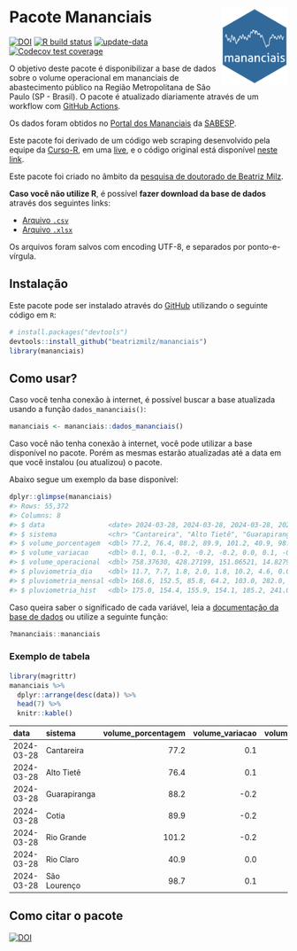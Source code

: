 
<!-- README.md is generated from README.Rmd. Please edit that file -->

# Pacote Mananciais <img src="man/figures/hexlogo.png" align="right" width = "120px"/>

<!-- badges: start -->

[![DOI](https://zenodo.org/badge/DOI/10.5281/zenodo.4733056.svg)](https://doi.org/10.5281/zenodo.4733056)
[![R build
status](https://github.com/beatrizmilz/mananciais/workflows/R-CMD-check/badge.svg)](https://github.com/beatrizmilz/mananciais/actions)
[![update-data](https://github.com/beatrizmilz/mananciais/actions/workflows/2-update_data.yaml/badge.svg)](https://github.com/beatrizmilz/mananciais/actions/workflows/2-update_data.yaml)
[![Codecov test
coverage](https://codecov.io/gh/beatrizmilz/mananciais/branch/master/graph/badge.svg)](https://codecov.io/gh/beatrizmilz/mananciais?branch=master)
<!-- badges: end -->

O objetivo deste pacote é disponibilizar a base de dados sobre o volume
operacional em mananciais de abastecimento público na Região
Metropolitana de São Paulo (SP - Brasil). O pacote é atualizado
diariamente através de um workflow com [GitHub
Actions](https://github.com/beatrizmilz/mananciais/actions).

Os dados foram obtidos no [Portal dos
Mananciais](http://mananciais.sabesp.com.br/Situacao) da
[SABESP](http://site.sabesp.com.br/site/Default.aspx).

Este pacote foi derivado de um código web scraping desenvolvido pela
equipe da [Curso-R](https://www.curso-r.com/), em uma
[live](https://youtu.be/jvZIxrMmOcQ), e o código original está
disponível [neste
link](https://github.com/curso-r/lives/blob/master/drafts/20200730_scraper_sabesp.R).

Este pacote foi criado no âmbito da [pesquisa de doutorado de Beatriz
Milz](https://beatrizmilz.github.io/tese/).

**Caso você não utilize R**, é possível **fazer download da base de
dados** através dos seguintes links:

- [Arquivo
  `.csv`](https://github.com/beatrizmilz/mananciais/raw/master/inst/extdata/mananciais.csv)
- [Arquivo
  `.xlsx`](https://github.com/beatrizmilz/mananciais/blob/master/inst/extdata/mananciais.xlsx?raw=true)

Os arquivos foram salvos com encoding UTF-8, e separados por
ponto-e-vírgula.

## Instalação

Este pacote pode ser instalado através do [GitHub](https://github.com/)
utilizando o seguinte código em `R`:

``` r
# install.packages("devtools")
devtools::install_github("beatrizmilz/mananciais")
library(mananciais)
```

## Como usar?

Caso você tenha conexão à internet, é possível buscar a base atualizada
usando a função `dados_mananciais()`:

``` r
mananciais <- mananciais::dados_mananciais() 
```

Caso você não tenha conexão à internet, você pode utilizar a base
disponível no pacote. Porém as mesmas estarão atualizadas até a data em
que você instalou (ou atualizou) o pacote.

Abaixo segue um exemplo da base disponível:

``` r
dplyr::glimpse(mananciais)
#> Rows: 55,372
#> Columns: 8
#> $ data                <date> 2024-03-28, 2024-03-28, 2024-03-28, 2024-03-28, 2…
#> $ sistema             <chr> "Cantareira", "Alto Tietê", "Guarapiranga", "Cotia…
#> $ volume_porcentagem  <dbl> 77.2, 76.4, 88.2, 89.9, 101.2, 40.9, 98.7, 77.1, 7…
#> $ volume_variacao     <dbl> 0.1, 0.1, -0.2, -0.2, -0.2, 0.0, 0.1, -0.1, 0.2, -…
#> $ volume_operacional  <dbl> 758.37630, 428.27199, 151.06521, 14.82793, 113.522…
#> $ pluviometria_dia    <dbl> 11.7, 7.7, 1.8, 2.0, 1.8, 10.2, 4.6, 0.0, 0.1, 0.0…
#> $ pluviometria_mensal <dbl> 168.6, 152.5, 85.8, 64.2, 103.0, 282.0, 77.4, 156.…
#> $ pluviometria_hist   <dbl> 175.0, 154.4, 155.9, 154.1, 185.2, 241.0, 198.9, 1…
```

Caso queira saber o significado de cada variável, leia a [documentação
da base de
dados](https://beatrizmilz.github.io/mananciais/reference/mananciais.html)
ou utilize a seguinte função:

``` r
?mananciais::mananciais
```

### Exemplo de tabela

``` r
library(magrittr)
mananciais %>% 
  dplyr::arrange(desc(data)) %>% 
  head(7) %>%
  knitr::kable()
```

| data       | sistema      | volume_porcentagem | volume_variacao | volume_operacional | pluviometria_dia | pluviometria_mensal | pluviometria_hist |
|:-----------|:-------------|-------------------:|----------------:|-------------------:|-----------------:|--------------------:|------------------:|
| 2024-03-28 | Cantareira   |               77.2 |             0.1 |          758.37630 |             11.7 |               168.6 |             175.0 |
| 2024-03-28 | Alto Tietê   |               76.4 |             0.1 |          428.27199 |              7.7 |               152.5 |             154.4 |
| 2024-03-28 | Guarapiranga |               88.2 |            -0.2 |          151.06521 |              1.8 |                85.8 |             155.9 |
| 2024-03-28 | Cotia        |               89.9 |            -0.2 |           14.82793 |              2.0 |                64.2 |             154.1 |
| 2024-03-28 | Rio Grande   |              101.2 |            -0.2 |          113.52278 |              1.8 |               103.0 |             185.2 |
| 2024-03-28 | Rio Claro    |               40.9 |             0.0 |            5.59598 |             10.2 |               282.0 |             241.0 |
| 2024-03-28 | São Lourenço |               98.7 |             0.1 |           87.69080 |              4.6 |                77.4 |             198.9 |

## Como citar o pacote

[![DOI](https://zenodo.org/badge/DOI/10.5281/zenodo.4733056.svg)](https://doi.org/10.5281/zenodo.4733056)
